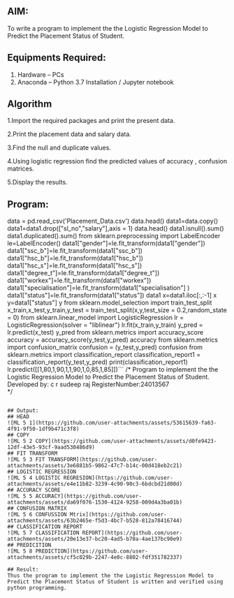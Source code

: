 ## AIM:
To write a program to implement the the Logistic Regression Model to Predict the Placement Status of Student.

## Equipments Required:
1. Hardware – PCs
2. Anaconda – Python 3.7 Installation / Jupyter notebook

## Algorithm
1.Import the required packages and print the present data.

2.Print the placement data and salary data.

3.Find the null and duplicate values.

4.Using logistic regression find the predicted values of accuracy , confusion matrices.

5.Display the results. 

## Program:
data = pd.read_csv('Placement_Data.csv')
data.head()
data1=data.copy()
data1=data1.drop(["sl_no","salary"],axis = 1)
data.head()
data1.isnull().sum()
data1.duplicated().sum()
from sklearn.preprocessing import LabelEncoder
le=LabelEncoder()
data1["gender"]=le.fit_transform(data1["gender"])
data1["ssc_b"]=le.fit_transform(data1["ssc_b"])
data1["hsc_b"]=le.fit_transform(data1["hsc_b"])
data1["hsc_s"]=le.fit_transform(data1["hsc_s"])
data1["degree_t"]=le.fit_transform(data1["degree_t"])
data1["workex"]=le.fit_transform(data1["workex"])
data1["specialisation"]=le.fit_transform(data1["specialisation"] )     
data1["status"]=le.fit_transform(data1["status"])
data1 
x=data1.iloc[:,:-1]
x
y=data1["status"]
y
from sklearn.model_selection import train_test_split
x_train,x_test,y_train,y_test = train_test_split(x,y,test_size = 0.2,random_state = 0)
from sklearn.linear_model import LogisticRegression
lr = LogisticRegression(solver = "liblinear") 
lr.fit(x_train,y_train)
y_pred = lr.predict(x_test)
y_pred
from sklearn.metrics import accuracy_score
accuracy = accuracy_score(y_test,y_pred)
accuracy
from sklearn.metrics import confusion_matrix
confusion = (y_test,y_pred)
confusion
from sklearn.metrics import classification_report
classification_report1 = classification_report(y_test,y_pred)
print(classification_report1)
lr.predict([[1,80,1,90,1,1,90,1,0,85,1,85]])```
/*
Program to implement the the Logistic Regression Model to Predict the Placement Status of Student.
Developed by: c r sudeep raj
RegisterNumber:24013567  
*/
```

## Output:
## HEAD
![ML 5 1](https://github.com/user-attachments/assets/53615639-fa63-4f91-9f50-1df9b471c3f8)
## COPY
![ML 5 2 COPY](https://github.com/user-attachments/assets/d0fe9423-12df-43e5-93cf-9aad530486d9)
## FIT TRANSFORM
![ML 5 3 FIT TRANSFORM](https://github.com/user-attachments/assets/3e6881b5-9862-47c7-b14c-00d418eb2c21)
## LOGISTIC REGRESSION
![ML 5 4 LOGISTIC REGRESION](https://github.com/user-attachments/assets/e4e11b82-3239-4c90-90c3-6bdcbd21d00d)
## ACCURACY SCORE
![ML 5 5 ACCURACY](https://github.com/user-attachments/assets/da69f076-1530-4124-9258-009d4a3ba01b)
## CONFUSION MATRIX
![ML 5 6 CONFUSSION Mtrix](https://github.com/user-attachments/assets/63b2465e-f5d3-4bc7-b528-812a78416744)
## CLASSIFICATION REPORT
![ML 5 7 CLASSIFICATION REPORT](https://github.com/user-attachments/assets/20e13e37-bc20-4ad5-b70a-4ae137bc90e9)
## PREDICITION
![ML 5 8 PREDICTION](https://github.com/user-attachments/assets/cf5c029b-2247-4e0c-8802-fdf351782337)

## Result:
Thus the program to implement the the Logistic Regression Model to Predict the Placement Status of Student is written and verified using python programming.
